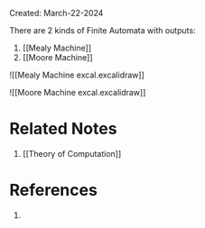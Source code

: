 Created: March-22-2024

There are 2 kinds of Finite Automata with outputs:

1. [[Mealy Machine]]
2. [[Moore Machine]]

![[Mealy Machine excal.excalidraw]]

![[Moore Machine excal.excalidraw]]

# Related Notes

1. [[Theory of Computation]]
# References

1. 